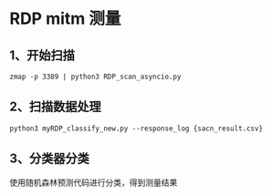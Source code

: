 # RDP mitm 测量

## 1、开始扫描
```
zmap -p 3389 | python3 RDP_scan_asyncio.py
```

## 2、扫描数据处理
```
python3 myRDP_classify_new.py --response_log {sacn_result.csv}
```

## 3、分类器分类
使用随机森林预测代码进行分类，得到测量结果
